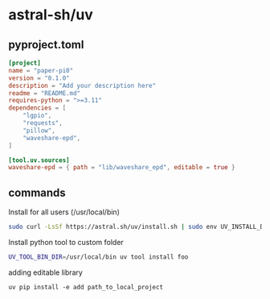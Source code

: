 # astral-sh/uv

## pyproject.toml

```toml
[project]
name = "paper-pi0"
version = "0.1.0"
description = "Add your description here"
readme = "README.md"
requires-python = ">=3.11"
dependencies = [
    "lgpio",
    "requests",
    "pillow",
    "waveshare-epd",
]

[tool.uv.sources]
waveshare-epd = { path = "lib/waveshare_epd", editable = true }
```

## commands

Install for all users (/usr/local/bin)

```bash
sudo curl -LsSf https://astral.sh/uv/install.sh | sudo env UV_INSTALL_DIR="/usr/local/bin/" sh
```

Install python tool to custom folder

```bash
UV_TOOL_BIN_DIR=/usr/local/bin uv tool install foo
```

adding editable library

```
uv pip install -e add path_to_local_project
```
